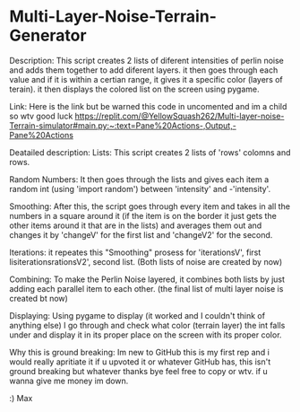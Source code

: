 # Multi-Layer-Noise-Terrain-Generator


Description:
  This script creates 2 lists of diferent intensities of perlin noise and adds them together to add diferent layers. it then goes through each value and if it is within a certian range, it gives it a specific color (layers of terain). it then displays the colored list on the screen using pygame.
  

Link: Here is the link but be warned this code in uncomented and im a child so wtv good luck https://replit.com/@YellowSquash262/Multi-layer-noise-Terrain-simulator#main.py:~:text=Pane%20Actions-,Output,-Pane%20Actions


Deatailed description:
  Lists: This script creates 2 lists of 'rows' colomns and rows.
  
  Random Numbers: It then goes through the lists and gives each item a random int (using 'import random') between 'intensity' and -'intensity'. 
  
  Smoothing: After this, the script goes through every item and takes in all the numbers in a square around it (if the item is on the border it just gets the other items around it that are in the lists) and averages them out and changes it by 'changeV' for the first list and 'changeV2' for the second.
  
  Iterations: it repeates this "Smoothing" prosess for 'iterationsV', first lisiterationsrationsV2', second list.
  (Both lists of noise are created by now)
  
  Combining: To make the Perlin Noise layered, it combines both lists by just adding each parallel item to each other.
  (the final list of multi layer noise is created bt now)
  
  Displaying: Using pygame to display (it worked and I couldn't think of anything else) I go through and check what color (terrain layer) the int falls under and display it in its proper place on the screen with its proper color.
  
  
Why this is ground breaking:
  Im new to GitHub this is my first rep and i would really apritiate it if u upvoted it or whatever GitHub has, this isn't ground breaking but whatever thanks bye feel free to copy or wtv. if u wanna give me money im down.
  
  :) Max
  
  

